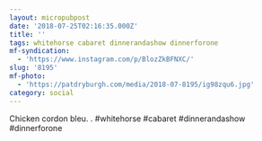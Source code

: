 ```yaml
---
layout: micropubpost
date: '2018-07-25T02:16:35.000Z'
title: ''
tags: whitehorse cabaret dinnerandashow dinnerforone
mf-syndication:
  - 'https://www.instagram.com/p/BlozZkBFNXC/'
slug: '8195'
mf-photo:
  - 'https://patdryburgh.com/media/2018-07-8195/ig98zqu6.jpg'
category: social
---
```

Chicken cordon bleu.
.
#whitehorse #cabaret #dinnerandashow #dinnerforone

